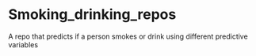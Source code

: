 # Smoking_drinking_repos
A repo that predicts if a person smokes or drink using different predictive variables
